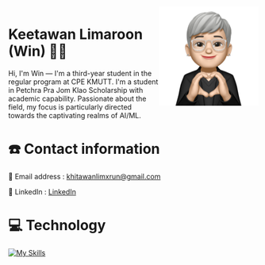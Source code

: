 

<img a="Hi!" align="right" height="200" width="200" alt="keetawin" src="img/Keetawan.png"/>

# Keetawan Limaroon (Win) 🤏🏻 

Hi, I'm Win — I'm a third-year student in the regular program at CPE KMUTT. I'm a student in Petchra Pra Jom Klao Scholarship with academic capability. Passionate about the field, my focus is particularly directed towards the captivating realms of AI/ML.

# ☎️ Contact information

💌 Email address : khitawanlimxrun@gmail.com

🔗 LinkedIn : [LinkedIn](https://www.linkedin.com/in/keetawan-limaroon)

# 💻 Technology
[![My Skills](https://skillicons.dev/icons?i=python,pytorch,keras,scikit-learn,hugging-face,numpy,pandas,matplotlib,seaborn,gradio,r,sql,html,css,javascript,react,dart,flutter,c,cplusplus,google-looker-studio,tableau,rapidminer,spreadsheets,sap-analytics-cloud,figma&theme=light)](https://skillicons.dev)


